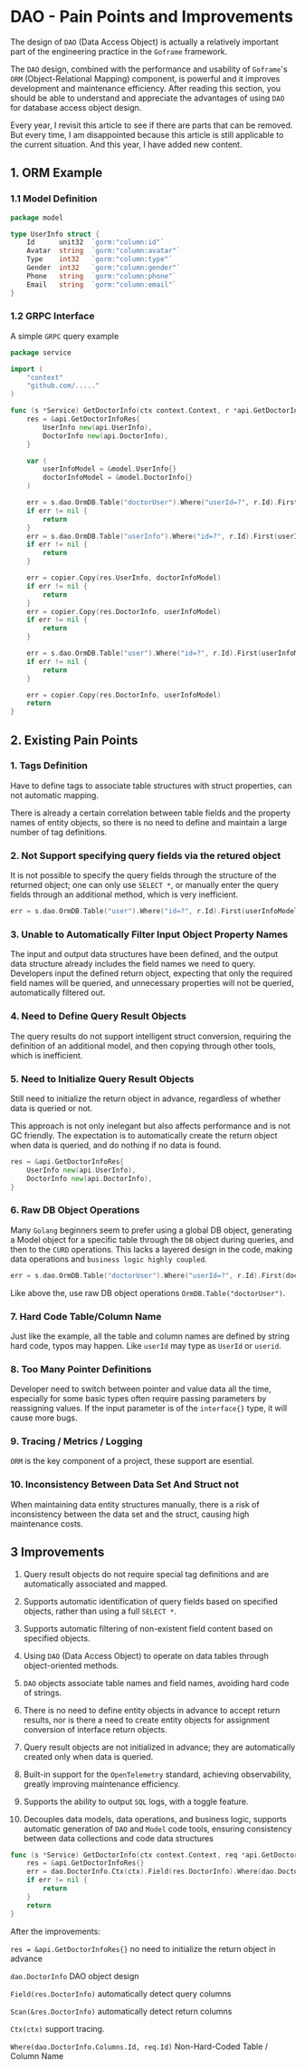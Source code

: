 # DAO - Pain Points and Improvements

The design of `DAO` (Data Access Object) is actually a relatively important part of the engineering practice in the `Goframe` framework.

The `DAO` design, combined with the performance and usability of `Goframe`'s `ORM` (Object-Relational Mapping) component, is powerful and it improves development and maintenance efficiency. After reading this section, you should be able to understand and appreciate the advantages of using `DAO` for database access object design.

Every year, I revisit this article to see if there are parts that can be removed. But every time, I am disappointed because this article is still applicable to the current situation. And this year, I have added new content.

## 1. ORM Example

### 1.1 Model Definition

```go
package model

type UserInfo struct {
    Id      unit32  `gorm:"column:id"`
    Avatar  string  `gorm:"column:avatar"`
    Type    int32   `gorm:"column:type"`
    Gender  int32   `gorm:"column:gender"`
    Phone   string  `gorm:"column:phone"`
    Email   string  `gorm:"column:email"`
}

```

### 1.2 GRPC Interface

A simple `GRPC` query example

```go
package service

import (
    "context"
    "github.com/....."
)

func (s *Service) GetDoctorInfo(ctx context.Context, r *api.GetDoctorInfoReq) (res *api.GetDoctorInfoRes, err error) {
    res = &api.GetDoctorInfoRes{
        UserInfo new(api.UserInfo),
        DoctorInfo new(api.DoctorInfo),
    }

    var (
        userInfoModel = &model.UserInfo{}
        doctorInfoModel = &model.DoctorInfo{}
    )

    err = s.dao.OrmDB.Table("doctorUser").Where("userId=?", r.Id).First(doctorInfoModel).Error
    if err != nil {
        return
    }
    err = s.dao.OrmDB.Table("userInfo").Where("id=?", r.Id).First(userInfoModel).Error
    if err != nil {
        return
    }

    err = copier.Copy(res.UserInfo, doctorInfoModel)
    if err != nil {
        return
    }
    err = copier.Copy(res.DoctorInfo, userInfoModel)
    if err != nil {
        return
    }

    err = s.dao.OrmDB.Table("user").Where("id=?", r.Id).First(userInfoModel).Error
    if err != nil {
        return
    }

    err = copier.Copy(res.DoctorInfo, userInfoModel)
    return
}
```

## 2. Existing Pain Points

### 1. Tags Definition

Have to define tags to associate table structures with struct properties, can not automatic mapping.

There is already a certain correlation between table fields and the property names of entity objects, so there is no need to define and maintain a large number of tag definitions.

### 2. Not Support specifying query fields via the retured object

It is not possible to specify the query fields through the structure of the returned object; one can only use `SELECT *`, or manually enter the query fields through an additional method, which is very inefficient.

```go
err = s.dao.OrmDB.Table("user").Where("id=?", r.Id).First(userInfoModel).Error
```

### 3. Unable to Automatically Filter Input Object Property Names

The input and output data structures have been defined, and the output data structure already includes the field names we need to query. Developers input the defined return object, expecting that only the required field names will be queried, and unnecessary properties will not be queried, automatically filtered out.

### 4. Need to Define Query Result Objects

The query results do not support intelligent struct conversion, requiring the definition of an additional model, and then copying through other tools, which is inefficient.

### 5. Need to Initialize Query Result Objects

Still need to initialize the return object in advance, regardless of whether data is queried or not.

This approach is not only inelegant but also affects performance and is not GC friendly. The expectation is to automatically create the return object when data is queried, and do nothing if no data is found.

```go
res = &api.GetDoctorInfoRes{
    UserInfo new(api.UserInfo),
    DoctorInfo new(api.DoctorInfo),
}
```

### 6. Raw DB Object Operations

Many `Golang` beginners seem to prefer using a global DB object, generating a Model object for a specific table through the `DB` object during queries, and then to the `CURD` operations. This lacks a layered design in the code, making data operations and `business logic highly coupled`.

```go
err = s.dao.OrmDB.Table("doctorUser").Where("userId=?", r.Id).First(doctorInfoModel).Error
```

Like above the, use raw DB object operations `OrmDB.Table("doctorUser")`.

### 7. Hard Code Table/Column Name

Just like the example, all the table and column names are defined by string hard code, typos may happen. Like `userId` may type as `UserId` or `userid`.

### 8. Too Many Pointer Definitions

Developer need to switch between pointer and value data all the time, especially for some basic types often require passing parameters by reassigning values. If the input parameter is of the `interface{}` type, it will cause more bugs.

### 9. Tracing / Metrics / Logging

`ORM` is the key component of a project, these support are esential.

### 10. Inconsistency Between Data Set And Struct not

When maintaining data entity structures manually,
 there is a risk of inconsistency between the data set and the struct, causing high maintenance costs.

## 3 Improvements

1. Query result objects do not require special tag definitions and are automatically associated and mapped.

2. Supports automatic identification of query fields based on specified objects, rather than using a full `SELECT *`.

3. Supports automatic filtering of non-existent field content based on specified objects.

4. Using `DAO` (Data Access Object) to operate on data tables through object-oriented methods.

5. `DAO` objects associate table names and field names, avoiding hard code of strings.

6. There is no need to define entity objects in advance to accept return results, nor is there a need to create entity objects for assignment conversion of interface return objects.

7. Query result objects are not initialized in advance; they are automatically created only when data is queried.

8. Built-in support for the `OpenTelemetry` standard, achieving observability, greatly improving maintenance efficiency.

9. Supports the ability to output `SQL` logs, with a toggle feature.

10. Decouples data models, data operations, and business logic, supports automatic generation of `DAO` and `Model` code tools, ensuring consistency between data collections and code data structures

```go
func (s *Service) GetDoctorInfo(ctx context.Context, req *api.GetDoctorInfoReq) (res *api.GetDoctorInfoRes, err error) {
    res = &api.GetDoctorInfoRes{}
    err = dao.DoctorInfo.Ctx(ctx).Field(res.DoctorInfo).Where(dao.DoctorInfo.Columns.Id, req.Id).Scan(&res.DoctorInfo)
    if err != nil {
        return
    }
    return
}
```

After the improvements:

`res = &api.GetDoctorInfoRes{}` no need to initialize the return object in advance

`dao.DoctorInfo` DAO object design

`Field(res.DoctorInfo)` automatically detect query columns

`Scan(&res.DoctorInfo)` automatically detect return columns

`Ctx(ctx)` support tracing.

`Where(dao.DoctorInfo.Columns.Id, req.Id)` Non-Hard-Coded Table / Column Name
